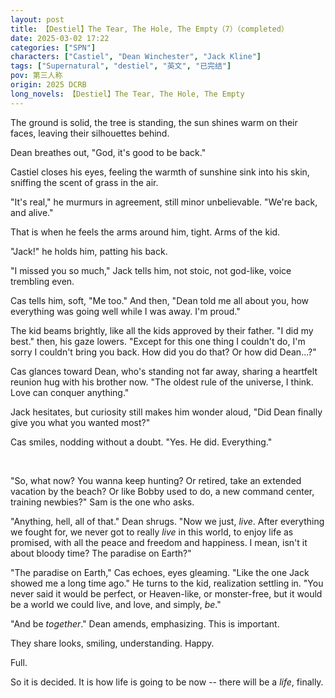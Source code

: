 ```yaml
---
layout: post
title: 【Destiel】The Tear, The Hole, The Empty（7）（completed）
date: 2025-03-02 17:22
categories: ["SPN"]
characters: ["Castiel", "Dean Winchester", "Jack Kline"]
tags: ["Supernatural", "destiel", "英文", "已完结"]
pov: 第三人称
origin: 2025 DCRB
long_novels: 【Destiel】The Tear, The Hole, The Empty
---
```


The ground is solid, the tree is standing, the sun shines warm on their faces, leaving their silhouettes behind.

Dean breathes out, "God, it's good to be back."

Castiel closes his eyes, feeling the warmth of sunshine sink into his skin, sniffing the scent of grass in the air.

"It's real," he murmurs in agreement, still minor unbelievable. "We're back, and alive."

That is when he feels the arms around him, tight. Arms of the kid.

"Jack!" he holds him, patting his back.

"I missed you so much," Jack tells him, not stoic, not god-like, voice trembling even.

Cas tells him, soft, "Me too." And then, "Dean told me all about you, how everything was going well while I was away. I'm proud."

The kid beams brightly, like all the kids approved by their father. "I did my best." then, his gaze lowers. "Except for this one thing I couldn't do, I'm sorry I couldn't bring you back. How did you do that? Or how did Dean...?"

Cas glances toward Dean, who's standing not far away, sharing a heartfelt reunion hug with his brother now. "The oldest rule of the universe, I think. Love can conquer anything."

Jack hesitates, but curiosity still makes him wonder aloud, "Did Dean finally give you what you wanted most?"

Cas smiles, nodding without a doubt. "Yes. He did. Everything."

<br>

"So, what now? You wanna keep hunting? Or retired, take an extended vacation by the beach? Or like Bobby used to do, a new command center, training newbies?" Sam is the one who asks.

"Anything, hell, all of that." Dean shrugs. "Now we just, *live*. After everything we fought for, we never got to really *live* in this world, to enjoy life as promised, with all the peace and freedom and happiness. I mean, isn't it about bloody time? The paradise on Earth?"

"The paradise on Earth," Cas echoes, eyes gleaming. "Like the one Jack showed me a long time ago." He turns to the kid, realization settling in. "You never said it would be perfect, or Heaven-like, or monster-free, but it would be a world we could live, and love, and simply, *be*."

"And be *together*." Dean amends, emphasizing. This is important.

They share looks, smiling, understanding. Happy.

Full.

So it is decided. It is how life is going to be now -- there will be a *life*, finally.
